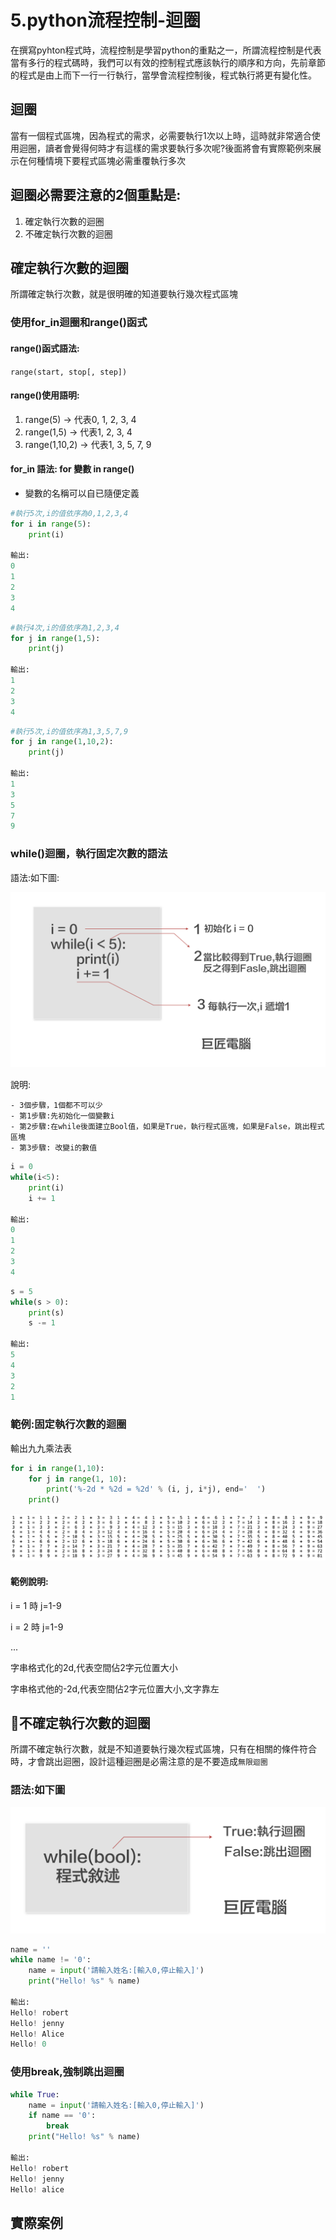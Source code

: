 # 5.python流程控制-迴圈
在撰寫pyhton程式時，流程控制是學習python的重點之一，所謂流程控制是代表當有多行的程式碼時，我們可以有效的控制程式應該執行的順序和方向，先前章節的程式是由上而下一行一行執行，當學會流程控制後，程式執行將更有變化性。

## 迴圈
當有一個程式區塊，因為程式的需求，必需要執行1次以上時，這時就非常適合使用迴圈，讀者會覺得何時才有這樣的需求要執行多次呢?後面將會有實際範例來展示在何種情境下要程式區塊必需重覆執行多次

## 迴圈必需要注意的2個重點是:
1. 確定執行次數的迴圈
2. 不確定執行次數的迴圈

## 確定執行次數的迴圈
所謂確定執行次數，就是很明確的知道要執行幾次程式區塊
### 使用for_in迴圈和range()函式

#### range()函式語法: 

`range(start, stop[, step])`

#### range()使用語明:

1. range(5) -> 代表0, 1, 2, 3, 4
2. range(1,5) -> 代表1, 2, 3, 4
3. range(1,10,2) -> 代表1, 3, 5, 7, 9

#### for_in 語法: for 變數 in range()

- 變數的名稱可以自已隨便定義

```python
#執行5次,i的值依序為0,1,2,3,4
for i in range(5):
    print(i)

輸出:
0
1
2
3
4
```

```python
#執行4次,i的值依序為1,2,3,4
for j in range(1,5):
    print(j)
    
輸出:
1
2
3
4
```

```python
#執行5次,i的值依序為1,3,5,7,9
for j in range(1,10,2):
    print(j)

輸出:
1
3
5
7
9
```

### while()迴圈，執行固定次數的語法

語法:如下圖:

![](./images/pic1.png)

說明:

	- 3個步驟，1個都不可以少
	- 第1步驟:先初始化一個變數i
	- 第2步驟:在while後面建立Bool值，如果是True，執行程式區塊，如果是False，跳出程式區塊
	- 第3步驟: 改變i的數值
	
	
```python
i = 0
while(i<5):
    print(i)
    i += 1

輸出:
0
1
2
3
4
```

```python
s = 5
while(s > 0):
    print(s)
    s -= 1

輸出:
5
4
3
2
1
```

### 範例:固定執行次數的迴圈
輸出九九乘法表

```python
for i in range(1,10):
    for j in range(1, 10):
        print('%-2d * %2d = %2d' % (i, j, i*j), end='  ')
    print()
```

![](./images/pic2.png)

#### 範例說明:
i = 1 時  j=1-9

i = 2 時  j=1-9

...

字串格式化的2d,代表空間佔2字元位置大小

字串格式他的-2d,代表空間佔2字元位置大小,文字靠左
	

## 不確定執行次數的迴圈
所謂不確定執行次數，就是不知道要執行幾次程式區塊，只有在相關的條件符合時，才會跳出迴圈，設計這種迴圈是必需注意的是不要造成`無限迴圈`

### 語法:如下圖

![](./images/pic3.png)

```python
name = ''
while name != '0':
    name = input('請輸入姓名:[輸入0,停止輸入]')
    print("Hello! %s" % name)
    
輸出:
Hello! robert
Hello! jenny
Hello! Alice
Hello! 0
```

### 使用break,強制跳出迴圈

```python
while True:
    name = input('請輸入姓名:[輸入0,停止輸入]')
    if name == '0':
        break
    print("Hello! %s" % name)

輸出:
Hello! robert
Hello! jenny
Hello! alice
```

## 實際案例


